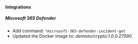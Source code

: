 
#### Integrations
##### Microsoft 365 Defender
- Add command: `!microsoft-365-defender-incident-get`
- Updated the Docker image to: *demisto/crypto:1.0.0.27590*.
